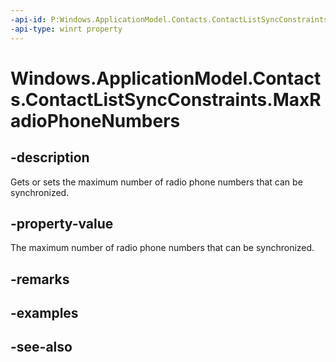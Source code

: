 ----api-id: P:Windows.ApplicationModel.Contacts.ContactListSyncConstraints.MaxRadioPhoneNumbers
-api-type: winrt property
---<!-- Property syntaxpublic Windows.Foundation.IReference<int> MaxRadioPhoneNumbers { get;  set; }--># Windows.ApplicationModel.Contacts.ContactListSyncConstraints.MaxRadioPhoneNumbers## -descriptionGets or sets the maximum number of radio phone numbers that can be synchronized.## -property-valueThe maximum number of radio phone numbers that can be synchronized.## -remarks## -examples## -see-also